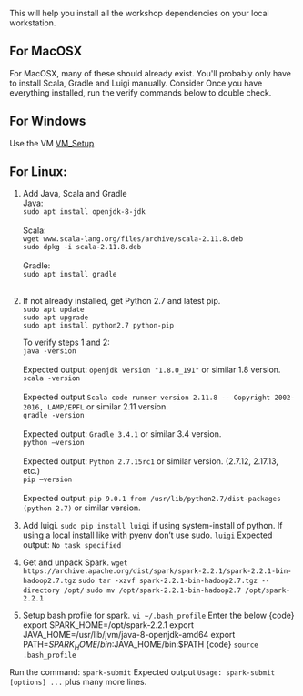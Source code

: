 This will help you install all the workshop dependencies on your local workstation.


## For MacOSX 
For MacOSX, many of these should already exist. You'll probably only have to install Scala, Gradle and Luigi manually. 
Consider 
Once you have everything installed, run the verify commands below to double check. 

## For Windows

Use the VM [VM_Setup](https://github.com/bfemiano/song_plays_workshop_tutorial/blob/master/VM_Setup.md)

## For Linux:

1. Add Java, Scala and Gradle</br>
    Java: </br>
    `sudo apt install openjdk-8-jdk` </br></br>
    Scala: </br>
    `wget www.scala-lang.org/files/archive/scala-2.11.8.deb` </br>
    `sudo dpkg -i scala-2.11.8.deb` </br></br>
    Gradle: </br>
    `sudo apt install gradle` </br></br>
2. If not already installed, get Python 2.7 and latest pip. </br>
    `sudo apt update` </br>
    `sudo apt upgrade` </br>
    `sudo apt install python2.7 python-pip` </br>

    To verify steps 1 and 2:</br>
    `java -version`</br></br>
    Expected output: `openjdk version "1.8.0_191"` or similar 1.8 version.</br> 
    `scala -version`</br></br>
    Expected output `Scala code runner version 2.11.8 -- Copyright 2002-2016, LAMP/EPFL` or similar 2.11 version.</br> 
    `gradle -version`</br></br> 
    Expected output: `Gradle 3.4.1` or similar 3.4 version.</br> 
    `python —version`</br></br>
    Expected output: `Python 2.7.15rc1` or similar version. (2.7.12, 2.17.13, etc.)</br>
    `pip —version`</br></br>
    Expected output: `pip 9.0.1 from /usr/lib/python2.7/dist-packages (python 2.7)` or similar version.</br> 
    
    
3. Add luigi. 
`sudo pip install luigi` if using system-install of python. If using a local install like with pyenv don’t use sudo. 
`luigi`
Expected output: `No task specified`

3. Get and unpack Spark.
`wget https://archive.apache.org/dist/spark/spark-2.2.1/spark-2.2.1-bin-hadoop2.7.tgz`
`sudo tar -xzvf spark-2.2.1-bin-hadoop2.7.tgz --directory /opt/`
`sudo mv /opt/spark-2.2.1-bin-hadoop2.7 /opt/spark-2.2.1`

4. Setup bash profile for spark. 
`vi ~/.bash_profile`
Enter the below
{code}
export SPARK_HOME=/opt/spark-2.2.1
export JAVA_HOME=/usr/lib/jvm/java-8-openjdk-amd64
export PATH=$SPARK_HOME/bin:$JAVA_HOME/bin:$PATH
{code}
`source .bash_profile`


Run the command: `spark-submit`
Expected output `Usage: spark-submit [options] ...` plus many more lines. 